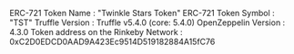 ERC-721 Token Name : "Twinkle Stars Token"
ERC-721 Token Symbol : "TST"
Truffle Version : Truffle v5.4.0 (core: 5.4.0)
OpenZeppelin Version : 4.3.0
Token address on the Rinkeby Network : 0xC2D0EDCD0AAD9A423Ec9514D519182884A15fC76
